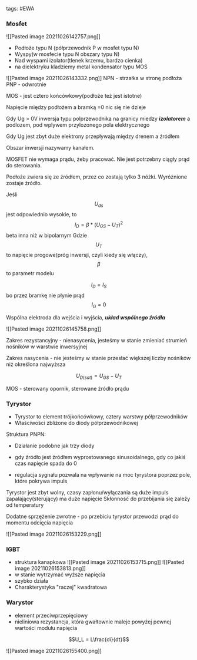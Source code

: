 tags: #EWA

### Mosfet
![[Pasted image 20211026142757.png]]

- Podłoże typu N (półprzewodnik P w mosfet typu N)
- Wyspy(w mosfecie typu N obszary typu N)
- Nad wyspami izolator(tlenek krzemu, bardzo cienka)
- na dielektryku kladziemy metal
kondensator typu MOS

![[Pasted image 20211026143332.png]]
NPN - strzałka w stronę podłoża
PNP - odwrotnie

MOS - jest cztero końcówkowy(podłoże też jest istotne)

Napięcie między podłożem a bramką =0 nic się nie dzieje

Gdy Ug > 0V inwersja typu polprzewodnika na granicy miedzy ***izolatorem*** a podlozem, pod wplywem przylozonego pola elektrycznego

Gdy Ug jest zbyt duże elektrony przepływają między drenem a źródłem

Obszar inwersji nazywamy kanałem.

MOSFET nie wymaga prądu, żeby pracować. Nie jest potrzebny ciągły prąd do sterowania.

Podłoże zwiera się ze źródłem, przez co zostają tylko 3 nóżki. Wyróżnione zostaje źródło.

Jeśli $$U_{ds}$$ jest odpowiednio wysokie, to
$$I_D = \beta*(U_{GS}-U_T)^2 $$ beta inna niż w bipolarnym
Gdzie $$U_T$$ to napięcie progowe(próg inwersji, czyli kiedy się włączy), $$\beta$$ to parametr modelu

$$I_D = I_S$$ bo przez bramkę nie płynie prąd
$$I_G = 0$$

Wspólna elektroda dla wejścia i wyjścia, ***układ wspólnego źródła***

![[Pasted image 20211026145758.png]]

Zakres rezystancyjny - nienasycenia, jesteśmy w stanie zmieniać strumień nośników w warstwie inwersyjnej

Zakres nasycenia - nie jesteśmy w stanie przesłać większej liczby nośników niż określona najwyższa

$$U_{D(sat)} = U_{GS}-U_T$$

MOS - sterowany opornik, sterowane źródło prądu


### Tyrystor
- Tyrystor to element trójkońcówkowy, cztery warstwy półprzewodników
- Właściwości zbliżone do diody półprzewodnikowej

Struktura PNPN:
- Działanie podobne jak trzy diody

- gdy źródło jest źródłem wyprostowanego sinusoidalnego, gdy co jakiś czas napięcie spada do 0
- regulacja sygnału pozwala na wpływanie na moc tyrystora poprzez pole, które pokrywa impuls

Tyrystor jest zbyt wolny, czasy zapłonu/wyłączania są duże
impuls zapalający(sterujący) ma duże napięcie
Skłonność do przebijania się zależy od temperatury

Dodatne sprzężenie zwrotne - po przebiciu tyrystor przewodzi prąd do momentu odcięcia napięcia

![[Pasted image 20211026153229.png]]

### IGBT
- struktura kanapkowa
![[Pasted image 20211026153715.png]]
![[Pasted image 20211026153813.png]]
- w stanie wytrzymać wyższe napięcia
- szybko działa
- Charakterystyka "raczej" kwadratowa

### Warystor
- element przeciwprzepięciowy
- nieliniowa rezystancja, która gwałtownie maleje powyżej pewnej wartości modułu napięcia

$$U_L = L\frac{di}{dt}$$

![[Pasted image 20211026155400.png]]


